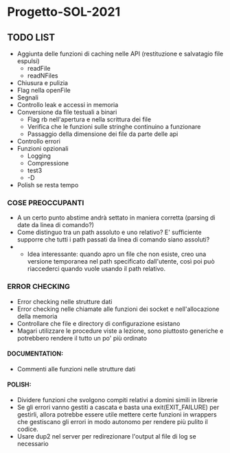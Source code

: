 # Progetto-SOL-2021

## TODO LIST

- Aggiunta delle funzioni di caching nelle API (restituzione e salvatagio file espulsi)
  - readFile
  - readNFiles
- Chiusura e pulizia
- Flag nella openFile
- Segnali
- Controllo leak e accessi in memoria
- Conversione da file testuali a binari
  - Flag rb nell'apertura e nella scrittura dei file
  - Verifica che le funzioni sulle stringhe continuino a funzionare
  - Passaggio della dimensione dei file da parte delle api
- Controllo errori
- Funzioni opzionali
  - Logging
  - Compressione
  - test3
  - -D
- Polish se resta tempo

### COSE PREOCCUPANTI
- A un certo punto abstime andrà settato in maniera corretta (parsing di date da linea di comando?)
- Come distinguo tra un path assoluto e uno relativo? E' sufficiente supporre che tutti i path passati da linea di comando siano assoluti?
- - Idea interessante: quando apro un file che non esiste, creo una versione temporanea nel path specificato dall'utente, così poi può riaccederci quando vuole usando il path relativo. 

### ERROR CHECKING
- Error checking nelle strutture dati
- Error checking nelle chiamate alle funzioni dei socket e nell'allocazione della memoria
- Controllare che file e directory di configurazione esistano
- Magari utilizzare le procedure viste a lezione, sono piuttosto generiche e potrebbero rendere il tutto un po' più ordinato

#### DOCUMENTATION:
- Commenti alle funzioni nelle strutture dati

#### POLISH:
- Dividere funzioni che svolgono compiti relativi a domini simili in librerie
- Se gli errori vanno gestiti a cascata e basta una exit(EXIT_FAILURE) per gestirli, allora potrebbe 
  essere utile mettere certe funzioni in wrappers che gestiscano gli errori in modo autonomo per rendere
  più pulito il codice.
- Usare dup2 nel server per redirezionare l'output al file di log se necessario